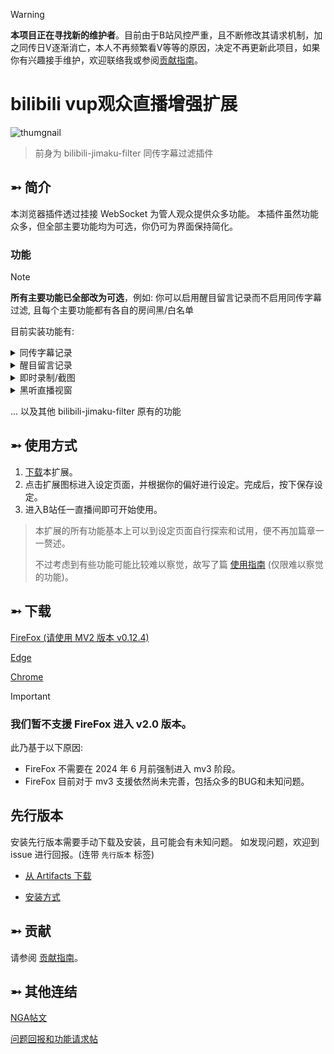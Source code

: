 > [!WARNING]
> **本项目正在寻找新的维护者**。目前由于B站风控严重，且不断修改其请求机制，加之同传日V逐渐消亡，本人不再频繁看V等等的原因，决定不再更新此项目，如果你有兴趣接手维护，欢迎联络我或参阅[贡献指南](CONTRIBUTING.md)。

# bilibili vup观众直播增强扩展

![thumgnail](https://cdn.jsdelivr.net/gh/eric2788/bilibili-vup-stream-enhancer@web/assets_v2/main.png)

> 前身为 bilibili-jimaku-filter 同传字幕过滤插件

## ➵ 简介

本浏览器插件透过挂接 WebSocket 为管人观众提供众多功能。 本插件虽然功能众多，但全部主要功能均为可选，你仍可为界面保持简化。

### 功能

> [!NOTE]
> **所有主要功能已全部改为可选**，例如: 你可以启用醒目留言记录而不启用同传字幕过滤, 且每个主要功能都有各自的房间黑/白名单

目前实装功能有:

<details>
<summary>同传字幕记录</summary>

- 自定义字幕过滤 (支援多角色)
- 支援全屏显示
- 离线记录及下载
- 自定义字幕样式及位置
- 自定义弹幕样式及位置
- 弹出同传字幕黑听视窗
- 同传字幕AI总结
- 右键字幕屏蔽发送者
- 同传黑/白名单
- 房间黑/白名单

![](https://cdn.jsdelivr.net/gh/eric2788/bilibili-vup-stream-enhancer@web/assets_v2/jimaku.png)

![](https://cdn.jsdelivr.net/gh/eric2788/bilibili-vup-stream-enhancer@web/tutorials/jimaku/jimaku-popup-3.png)

![](https://cdn.jsdelivr.net/gh/eric2788/bilibili-vup-stream-enhancer@web/tutorials/jimaku/jimaku-summarize-1.png)

</details>

<details>
<summary>醒目留言记录</summary>

- 离线记录及下载
- 支援全屏显示
- 没有时间限制
- 房间黑/白名单

![](https://cdn.jsdelivr.net/gh/eric2788/bilibili-vup-stream-enhancer@web/assets_v2/superchat.png)

</details>

<details>
<summary>即时录制/截图</summary>

- 支援热键操作
- 可选手动录制/进入直播间自动录制
- 截取前 X 分钟以避免错过精彩时刻
- 修复资讯损坏的录制文件
- 房间黑/白名单

![](https://cdn.jsdelivr.net/gh/eric2788/bilibili-vup-stream-enhancer@web/assets_v2/record.png)
</details>

<details>
<summary>黑听直播视窗</summary>

- 可多开直播间
- 在部分浏览器支援画中画视窗
- 支持弹幕推送

![](https://cdn.jsdelivr.net/gh/eric2788/bilibili-vup-stream-enhancer@web/tutorials/content/popup-4.png)

</details>

... 以及其他 bilibili-jimaku-filter 原有的功能

## ➵ 使用方式

1. [下载](#-下载)本扩展。
2. 点击扩展图标进入设定页面，并根据你的偏好进行设定。完成后，按下保存设定。
3. 进入B站任一直播间即可开始使用。

> 本扩展的所有功能基本上可以到设定页面自行探索和试用，便不再加篇章一一赘述。
>
> 不过考虑到有些功能可能比较难以察觉，故写了篇 [使用指南](https://eric2788.github.io/bilibili-vup-stream-enhancer/tutorials) (仅限难以察觉的功能)。

## ➵ 下载

[FireFox (请使用 MV2 版本 v0.12.4)](https://github.com/eric2788/bilibili-vup-stream-enhancer/releases/tag/0.12.4)

[Edge](https://microsoftedge.microsoft.com/addons/detail/ehdhihncinoejihhmhpdoeloadihnfio)

[Chrome](https://chrome.google.com/webstore/detail/nhomlepkjglilcahfcfnggebkaabeiog)

> [!IMPORTANT]
> ### 我们暂不支援 FireFox 进入 v2.0 版本。
> 
> 此乃基于以下原因:
> 
> - FireFox 不需要在 2024 年 6 月前强制进入 mv3 阶段。
> - FireFox 目前对于 mv3 支援依然尚未完善，包括众多的BUG和未知问题。

## 先行版本

安装先行版本需要手动下载及安装，且可能会有未知问题。
如发现问题，欢迎到 issue 进行回报。(连带 `先行版本` 标签)


- [从 Artifacts 下载](https://github.com/eric2788/bilibili-vup-stream-enhancer/actions/workflows/build-test.yml?query=branch%3Adevelop)

- [安装方式](https://jingyan.baidu.com/article/3065b3b6cc6cf6ffcef8a444.html)

## ➵ 贡献

请参阅 [贡献指南](CONTRIBUTING.md)。

## ➵ 其他连结

[NGA帖文](https://ngabbs.com/read.php?tid=24434809)

[问题回报和功能请求帖](https://github.com/eric2788/bilibili-vup-stream-enhancer/issues)
